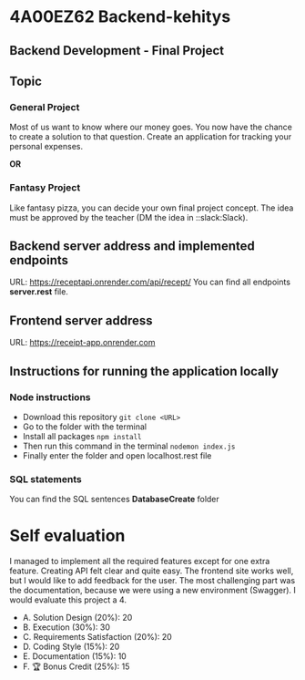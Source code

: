 # 4A00EZ62 Backend-kehitys
## Backend Development - Final Project

## Topic
### General Project
Most of us want to know where our money goes. You now have the chance to create a solution to that question. Create an application for tracking your personal expenses.

**OR**

### Fantasy Project
Like fantasy pizza, you can decide your own final project concept. 
The idea must be approved by the teacher (DM the idea in ::slack:Slack).

## Backend server address and implemented endpoints
URL: https://receptapi.onrender.com/api/recept/
You can find all endpoints **server.rest** file.

## Frontend server address
URL: https://receipt-app.onrender.com

## Instructions for running the application locally

### Node instructions
- Download this repository ```git clone <URL>```
- Go to the folder with the terminal
- Install all packages ```npm install```
- Then run this command in the terminal ```nodemon index.js```
- Finally enter the folder and open localhost.rest file
  
### SQL statements
You can find the SQL sentences **DatabaseCreate** folder
  
# Self evaluation
I managed to implement all the required features except for one extra feature. Creating API felt clear and quite easy. The frontend site works well, but I would like to add feedback for the user. The most challenging part was the documentation, because we were using a new environment (Swagger). I would evaluate this project a 4.

- A. Solution Design (20%): 20
- B. Execution (30%): 30
- C. Requirements Satisfaction (20%): 20
- D. Coding Style (15%): 20
- E. Documentation (15%): 10
- F. 🏆 Bonus Credit (25%): 15

